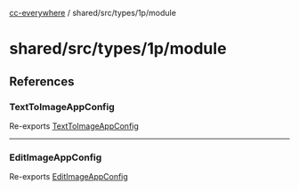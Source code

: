 [cc-everywhere](../../../../../index.md) / shared/src/types/1p/module

# shared/src/types/1p/module

## References

### TextToImageAppConfig

Re-exports [TextToImageAppConfig](AppConfig.types/interfaces/TextToImageAppConfig.md)

***

### EditImageAppConfig

Re-exports [EditImageAppConfig](AppConfig.types/interfaces/EditImageAppConfig.md)
